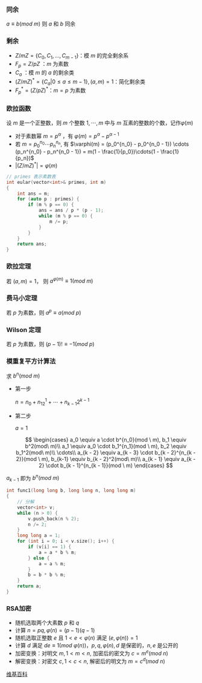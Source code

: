 ### 同余

$a \equiv b(mod \ m)$ 则 $a$ 和 $b$ 同余

### 剩余

- $Z/mZ = \{ C_0, C_1, \ldots , C_{m - 1}\}$：模 $m$ 的完全剩余系
- $F_p = Z/pZ$ ：$m$ 为素数
- $C_a$ ：模 $m$ 的 $a$ 的剩余类
- $(Z/mZ)^* = \{C_a|0 \le a \le m - 1\}, (a, m) = 1$：简化剩余类
- $F_p ^* = (Z/pZ)^*$：$m = p$ 为素数

### 欧拉函数

设 $m$ 是一个正整数，则 $m$ 个整数 $1, \cdots,m$ 中与 $m$ 互素的整数的个数，记作$\varphi(m)$

- 对于素数幂 $m = p^\alpha$ ，有 $\varphi(m) = p^\alpha - p^{\alpha - 1}$
- 若 $m = p_0^{n_0} \cdots p_n^{n_n}$, 有 $\varphi(m) = (p_0^{n_0} - p_0^{n_0 - 1}) \cdots (p_n^{n_0} - p_n^{n_0 - 1}) = m(1 - \frac{1}{p_0})\cdots(1 - \frac{1}{p_n})$
- $|(Z/mZ)^*| = \varphi(m)$

```cpp
// primes 表示素数表
int eular(vector<int>& primes, int m)
{
    int ans = m;
    for (auto p : primes) {
        if (m % p == 0) {
            ans = ans / p * (p - 1);
            while (m % p == 0) {
                m /= p;
            }
        }
    }
    return ans;
}
```

### 欧拉定理

若 $(a, m) = 1$， 则 $a^{\varphi(m)} \equiv 1(mod \ m)$

### 费马小定理

若 $p$ 为素数，则 $a^p \equiv a(mod \ p)$

### Wilson 定理

若 $p$ 为素数，则 $(p - 1)! \equiv -1(mod \ p)$

### 模重复平方计算法

求 $b^n(mod\ m)$

- 第一步

  $n = n_0 + n_12^1 + \cdots + n_{k - 1}2^{k - 1}$

- 第二步

  $a = 1$

  $$
  \begin{cases}
  a_0 \equiv a \cdot b^{n_0}(mod \ m), b_1 \equiv b^2(mod\ m)\\
  a_1 \equiv a_0 \cdot b_1^{n_1}(mod \ m), b_2 \equiv b_1^2(mod\ m)\\
  \cdots\\
  a_{k - 2} \equiv a_{k - 3} \cdot b_{k - 2}^{n_{k - 2}}(mod \ m), b_{k-1} \equiv b_{k - 2}^2(mod\ m)\\
  a_{k - 1} \equiv a_{k - 2} \cdot b_{k - 1}^{n_{k - 1}}(mod \ m)
  \end{cases}
  $$

$a_{k - 1}$ 即为 $b^n(mod\ m)$

```cpp
int func1(long long b, long long n, long long m)
{
    // 分解
    vector<int> v;
    while (n > 0) {
        v.push_back(n % 2);
        n /= 2;
    }
    long long a = 1;
    for (int i = 0; i < v.size(); i++) {
        if (v[i] == 1) {
            a = a * b % m;
        } else {
            a = a % m;
        }
        b = b * b % m;
    }
    return a;
}
```
### RSA加密

- 随机选取两个大素数 $p$ 和 $q$
- 计算 $n = pq,\varphi(n) = (p - 1)(q - 1)$
- 随机选取正整数 $e$ 且 $1 < e <\varphi(n)$ 满足 $(e,\varphi(n)) = 1$
- 计算 $d$ 满足 $de\equiv 1(mod\ \varphi(n))$，$p,q,\varphi(n),d$ 是保密的，$n, e$ 是公开的
- 加密变换：对明文 $m, 1 < m < n$, 加密后的密文为 $c = m^e(mod\ n)$
- 解密变换：对密文 $c, 1 < c < n$, 解密后的明文为 $m = c^d(mod\ n)$

[维基百科](https://zh.wikipedia.org/wiki/RSA%E5%8A%A0%E5%AF%86%E6%BC%94%E7%AE%97%E6%B3%95)
